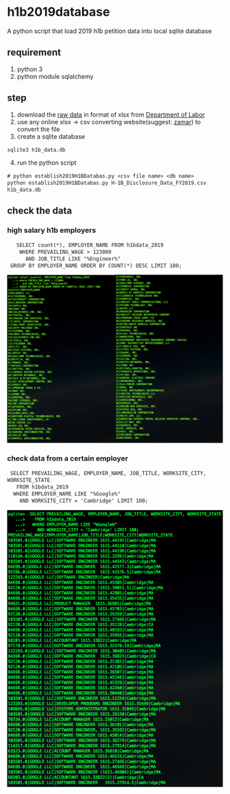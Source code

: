 # h1b2019database
A python script that load 2019 h1b petition data into local sqlite database

## requirement
1. python 3
2. python module sqlalchemy

## step
1. download the [raw data](https://www.foreignlaborcert.doleta.gov/pdf/PerformanceData/2019/H-1B_Disclosure_Data_FY2019.xlsx) in format of xlsx from [Department of Labor](https://www.foreignlaborcert.doleta.gov/performancedata.cfm)
2. use any online xlsx -> csv converting website(suggest: [zamar](https://www.zamzar.com/convert/xlsx-to-csv/)) to convert the file
3. create a sqlite database
```
sqlite3 h1b_data.db
```
4. run the python script 
```
# python establish2019H1BDatabas.py <csv file name> <db name>
python establish2019H1BDatabas.py H-1B_Disclosure_Data_FY2019.csv h1b_data.db
```

## check the data
### high salary h1b employers
```
   SELECT count(*), EMPLOYER_NAME FROM h1bdata_2019 
    WHERE PREVAILING_WAGE > 123000 
      AND JOB_TITLE LIKE "%Engineer%" 
 GROUP BY EMPLOYER_NAME ORDER BY COUNT(*) DESC LIMIT 100;
```
![H1B_TopHighSalaryEmployers.png](/pics/H1B_TopHighSalaryEmployers.png)

### check data from a certain employer
```
 SELECT PREVAILING_WAGE, EMPLOYER_NAME, JOB_TITLE, WORKSITE_CITY, WORKSITE_STATE
   FROM h1bdata_2019
  WHERE EMPLOYER_NAME LIKE "%Google%" 
    AND WORKSITE_CITY = 'Cambridge' LIMIT 100;
```
![H1B_Google_Cambridge.png](/pics/H1B_Google_Cambridge.png)
